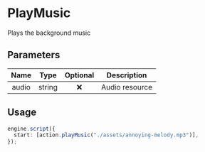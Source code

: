 # PlayMusic

Plays the background music

## Parameters

| Name  |  Type  | Optional |  Description   |
| :---: | :----: | :------: | :------------: |
| audio | string |    ❌    | Audio resource |

## Usage

```ts
engine.script({
  start: [action.playMusic("./assets/annoying-melody.mp3")],
});
```
